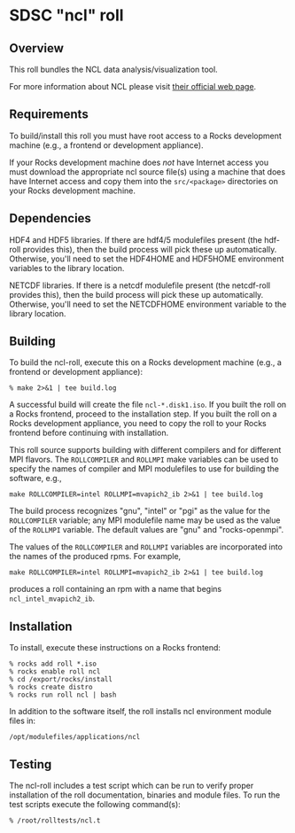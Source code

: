 # SDSC "ncl" roll

## Overview

This roll bundles the NCL data analysis/visualization tool.

For more information about NCL please visit
<a href="http://www.ncl.ucar.edu/">their official web page</a>.

## Requirements

To build/install this roll you must have root access to a Rocks development
machine (e.g., a frontend or development appliance).

If your Rocks development machine does *not* have Internet access you must
download the appropriate ncl source file(s) using a machine that does
have Internet access and copy them into the `src/<package>` directories on your
Rocks development machine.


## Dependencies

HDF4 and HDF5 libraries.  If there are hdf4/5 modulefiles present (the hdf-roll
provides this), then the build process will pick these up automatically.
Otherwise, you'll need to set the HDF4HOME and HDF5HOME environment variables
to the library location.

NETCDF libraries.  If there is a netcdf modulefile present (the netcdf-roll
provides this), then the build process will pick these up automatically.
Otherwise, you'll need to set the NETCDFHOME environment variable
to the library location.

## Building

To build the ncl-roll, execute this on a Rocks development
machine (e.g., a frontend or development appliance):

```shell
% make 2>&1 | tee build.log
```

A successful build will create the file `ncl-*.disk1.iso`.  If you built the
roll on a Rocks frontend, proceed to the installation step. If you built the
roll on a Rocks development appliance, you need to copy the roll to your Rocks
frontend before continuing with installation.

This roll source supports building with different compilers and for different
MPI flavors.  The `ROLLCOMPILER` and `ROLLMPI` make variables can be used to
specify the names of compiler and MPI modulefiles to use for building the
software, e.g.,

```shell
make ROLLCOMPILER=intel ROLLMPI=mvapich2_ib 2>&1 | tee build.log
```

The build process recognizes "gnu", "intel" or "pgi" as the value for the
`ROLLCOMPILER` variable; any MPI modulefile name may be used as the value of
the `ROLLMPI` variable.  The default values are "gnu" and "rocks-openmpi".

The values of the `ROLLCOMPILER` and `ROLLMPI` variables are incorporated into
the names of the produced rpms.  For example,

```shell
make ROLLCOMPILER=intel ROLLMPI=mvapich2_ib 2>&1 | tee build.log
```

produces a roll containing an rpm with a name that begins
`ncl_intel_mvapich2_ib`.


## Installation

To install, execute these instructions on a Rocks frontend:

```shell
% rocks add roll *.iso
% rocks enable roll ncl
% cd /export/rocks/install
% rocks create distro
% rocks run roll ncl | bash
```

In addition to the software itself, the roll installs ncl environment
module files in:

```shell
/opt/modulefiles/applications/ncl
```


## Testing

The ncl-roll includes a test script which can be run to verify proper
installation of the roll documentation, binaries and module files. To
run the test scripts execute the following command(s):

```shell
% /root/rolltests/ncl.t 
```
